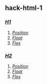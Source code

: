 ## hack-html-1

### *[H1](https://github.com/GokoshiJr/hack-html-1/tree/master/H1)*
1. *[Position](https://github.com/GokoshiJr/hack-html-1/tree/master/H1/1.%20position)*
2. *[Float](https://github.com/GokoshiJr/hack-html-1/tree/master/H1/2.%20float)*
3. *[Flex](https://github.com/GokoshiJr/hack-html-1/tree/master/H1/3.%20flex)*

### *[H2](https://github.com/GokoshiJr/hack-html-1/tree/master/H2)*
1. *[Position](https://github.com/GokoshiJr/hack-html-1/tree/master/H2/1.%20position)*
2. *[Float](https://github.com/GokoshiJr/hack-html-1/tree/master/H2/2.%20float)*
3. *[Flex](https://github.com/GokoshiJr/hack-html-1/tree/master/H2/3.%20flex)*
